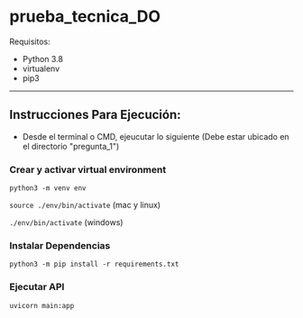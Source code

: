 # prueba_tecnica_DO

Requisitos:
- Python 3.8
- virtualenv
- pip3
  
***

## Instrucciones Para Ejecución:

* Desde el terminal o CMD, ejeucutar lo siguiente (Debe estar ubicado en el directorio "pregunta_1")

### Crear y activar virtual environment
```python3 -m venv env```
<br/>

```source ./env/bin/activate``` (mac y linux)

```./env/bin/activate``` (windows)


### Instalar Dependencias

```python3 -m pip install -r requirements.txt```

### Ejecutar API

```uvicorn main:app```